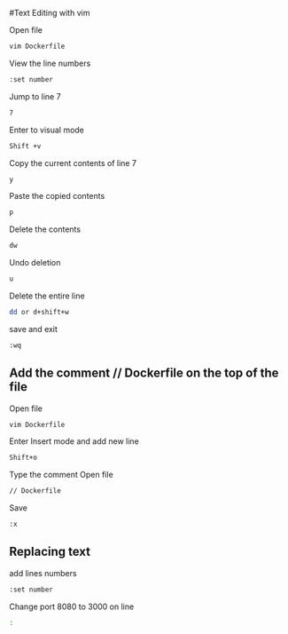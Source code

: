 #Text Editing with vim

Open file
```sh
vim Dockerfile
```

View the line numbers
```sh
:set number
```

Jump to line 7
```sh
7
```

Enter to visual mode
```sh
Shift +v
```

Copy the current contents of line 7
```sh
y
```

Paste the copied contents
```sh
p
```

Delete the contents
```sh
dw
```

Undo deletion
```sh
u
```

Delete the entire line
```sh
dd or d+shift+w
```

save and exit
```sh
:wq
```

## Add the comment // Dockerfile on the top of the file
Open file
```sh
vim Dockerfile
```

Enter Insert mode and add new line
```sh
Shift+o
```

Type the comment
Open file
```sh
// Dockerfile
```

Save
```sh
:x
```
## Replacing text

add lines numbers
```sh
:set number
```
Change port 8080 to 3000 on line
```sh
:
```


